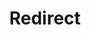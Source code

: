 ﻿---
layout: src/layouts/Redirect.astro
title: Redirect
redirect: /docs/infrastructure/deployment-targets/tentacle/linux
pubDate:  2023-01-01
navSearch: false
navSitemap: false
navMenu: false
---
